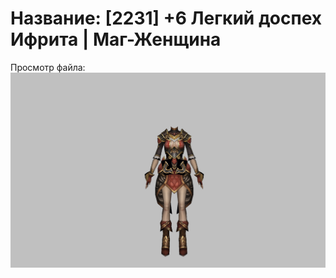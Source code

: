 # Название: [2231] +6 Легкий доспех Ифрита | Маг-Женщина

Просмотр файла:
![p050020.png](p050020.png)